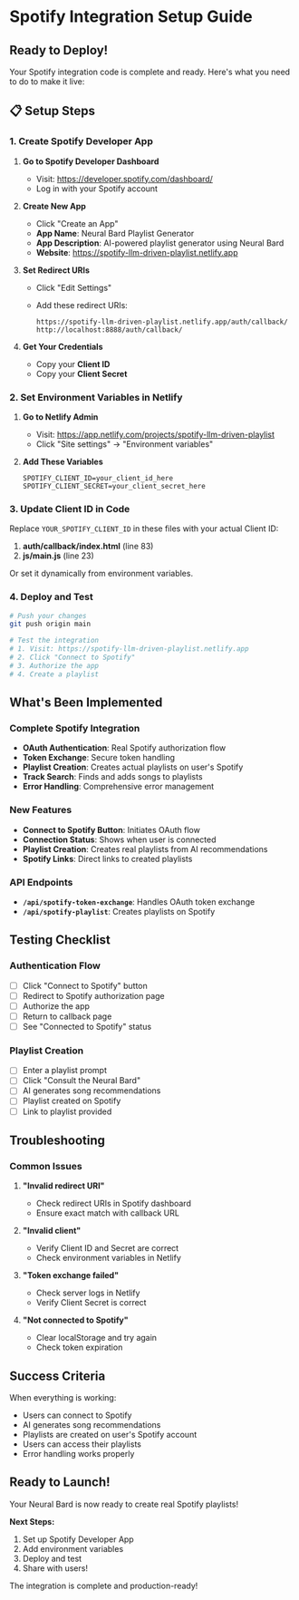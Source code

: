 # Spotify Integration Setup Guide

## **Ready to Deploy!**

Your Spotify integration code is complete and ready. Here's what you need to do to make it live:

## 📋 **Setup Steps**

### **1. Create Spotify Developer App**

1. **Go to Spotify Developer Dashboard**
   - Visit: <https://developer.spotify.com/dashboard/>
   - Log in with your Spotify account

2. **Create New App**
   - Click "Create an App"
   - **App Name**: Neural Bard Playlist Generator
   - **App Description**: AI-powered playlist generator using Neural Bard
   - **Website**: <https://spotify-llm-driven-playlist.netlify.app>

3. **Set Redirect URIs**
   - Click "Edit Settings"
   - Add these redirect URIs:

     ```text
     https://spotify-llm-driven-playlist.netlify.app/auth/callback/
     http://localhost:8888/auth/callback/
     ```

4. **Get Your Credentials**
   - Copy your **Client ID**
   - Copy your **Client Secret**

### **2. Set Environment Variables in Netlify**

1. **Go to Netlify Admin**
   - Visit: <https://app.netlify.com/projects/spotify-llm-driven-playlist>
   - Click "Site settings" → "Environment variables"

2. **Add These Variables**

   ```text
   SPOTIFY_CLIENT_ID=your_client_id_here
   SPOTIFY_CLIENT_SECRET=your_client_secret_here
   ```

### **3. Update Client ID in Code**

Replace `YOUR_SPOTIFY_CLIENT_ID` in these files with your actual Client ID:

1. **auth/callback/index.html** (line 83)
2. **js/main.js** (line 23)

Or set it dynamically from environment variables.

### **4. Deploy and Test**

```bash
# Push your changes
git push origin main

# Test the integration
# 1. Visit: https://spotify-llm-driven-playlist.netlify.app
# 2. Click "Connect to Spotify"
# 3. Authorize the app
# 4. Create a playlist
```

## **What's Been Implemented**

### **Complete Spotify Integration**

- **OAuth Authentication**: Real Spotify authorization flow
- **Token Exchange**: Secure token handling
- **Playlist Creation**: Creates actual playlists on user's Spotify
- **Track Search**: Finds and adds songs to playlists
- **Error Handling**: Comprehensive error management

### **New Features**

- **Connect to Spotify Button**: Initiates OAuth flow
- **Connection Status**: Shows when user is connected
- **Playlist Creation**: Creates real playlists from AI recommendations
- **Spotify Links**: Direct links to created playlists

### **API Endpoints**

- **`/api/spotify-token-exchange`**: Handles OAuth token exchange
- **`/api/spotify-playlist`**: Creates playlists on Spotify

## **Testing Checklist**

### **Authentication Flow**

- [ ] Click "Connect to Spotify" button
- [ ] Redirect to Spotify authorization page
- [ ] Authorize the app
- [ ] Return to callback page
- [ ] See "Connected to Spotify" status

### **Playlist Creation**

- [ ] Enter a playlist prompt
- [ ] Click "Consult the Neural Bard"
- [ ] AI generates song recommendations
- [ ] Playlist created on Spotify
- [ ] Link to playlist provided

## **Troubleshooting**

### **Common Issues**

1. **"Invalid redirect URI"**
   - Check redirect URIs in Spotify dashboard
   - Ensure exact match with callback URL

2. **"Invalid client"**
   - Verify Client ID and Secret are correct
   - Check environment variables in Netlify

3. **"Token exchange failed"**
   - Check server logs in Netlify
   - Verify Client Secret is correct

4. **"Not connected to Spotify"**
   - Clear localStorage and try again
   - Check token expiration

## **Success Criteria**

When everything is working:

- Users can connect to Spotify
- AI generates song recommendations
- Playlists are created on user's Spotify account
- Users can access their playlists
- Error handling works properly

## **Ready to Launch!**

Your Neural Bard is now ready to create real Spotify playlists!

**Next Steps:**

1. Set up Spotify Developer App
2. Add environment variables
3. Deploy and test
4. Share with users!

The integration is complete and production-ready!
